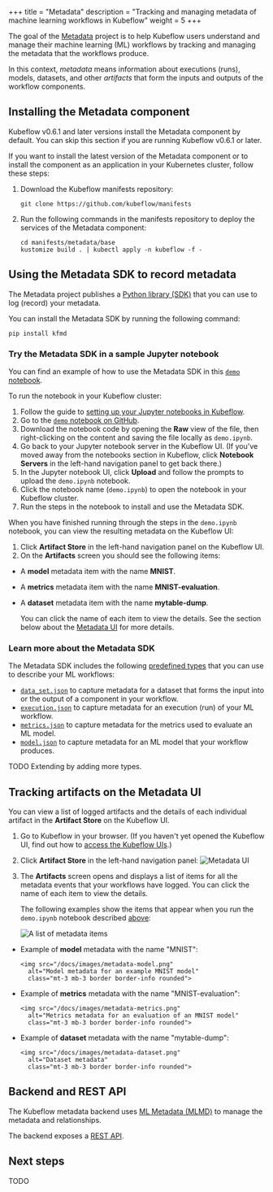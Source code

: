 +++
title = "Metadata"
description = "Tracking and managing metadata of machine learning workflows in Kubeflow"
weight = 5
+++

The goal of the [Metadata](https://github.com/kubeflow/metadata) project is to 
help Kubeflow users understand and manage their machine learning (ML) workflows
by tracking and managing the metadata that the workflows produce. 

In this context, _metadata_ means information about executions (runs), models, 
datasets, and other _artifacts_ that form the inputs and outputs of the workflow 
components.

## Installing the Metadata component

Kubeflow v0.6.1 and later versions install the Metadata component by default.
You can skip this section if you are running Kubeflow v0.6.1 or later.

If you want to install the latest version of the Metadata component or to
install the component as an application in your Kubernetes cluster, follow these 
steps:

1. Download the Kubeflow manifests repository:

    ```
    git clone https://github.com/kubeflow/manifests
    ```

2. Run the following commands in the manifests repository to deploy the services 
  of the Metadata component:

    ```
    cd manifests/metadata/base
    kustomize build . | kubectl apply -n kubeflow -f -
    ```

## Using the Metadata SDK to record metadata

The Metadata project publishes a 
[Python library (SDK)](https://github.com/kubeflow/metadata/tree/master/sdk/python#python-client)
that you can use to log (record) your metadata.

You can install the Metadata SDK by running the following command:

```
pip install kfmd
```

<a id="demo-notebook"></a>
### Try the Metadata SDK in a sample Jupyter notebook

You can find an example of how to use the Metadata SDK in this 
[`demo` notebook](https://github.com/kubeflow/metadata/blob/master/sdk/python/demo.ipynb).

To run the notebook in your Kubeflow cluster:

1. Follow the guide to 
  [setting up your Jupyter notebooks in Kubeflow](/docs/notebooks/setup/).
1. Go to the [`demo` notebook on 
  GitHub](https://github.com/kubeflow/metadata/blob/master/sdk/python/demo.ipynb).
1. Download the notebook code by opening the **Raw** view of the file, then 
  right-clicking on the content and saving the file locally as `demo.ipynb`.
1. Go back to your Jupyter notebook server in the Kubeflow UI. (If you've
  moved away from the notebooks section in Kubeflow, click
  **Notebook Servers** in the left-hand navigation panel to get back there.)
1. In the Jupyter notebook UI, click **Upload** and follow the prompts to upload
  the `demo.ipynb` notebook.
1. Click the notebook name (`demo.ipynb`) to open the notebook in your Kubeflow
  cluster.
1. Run the steps in the notebook to install and use the Metadata SDK.

When you have finished running through the steps in the `demo.ipynb` notebook,
you can view the resulting metadata on the Kubeflow UI:

1. Click **Artifact Store** in the left-hand navigation panel on the Kubeflow 
  UI.
1. On the **Artifacts** screen you should see the following items:

  * A **model** metadata item with the name **MNIST**.
  * A **metrics** metadata item with the name **MNIST-evaluation**.
  * A **dataset** metadata item with the name **mytable-dump**.

    You can click the name of each item to view the details. See the section
    below about the [Metadata UI](#metadata-ui) for more details. 

### Learn more about the Metadata SDK

The Metadata SDK includes the following
[predefined types](https://github.com/kubeflow/metadata/tree/master/schema)
that you can use to describe your ML workflows:

* [`data_set.json`](https://github.com/kubeflow/metadata/blob/master/schema/alpha/artifacts/data_set.json)
  to capture metadata for a dataset that forms the input into or the output of
  a component in your workflow.
* [`execution.json`](https://github.com/kubeflow/metadata/blob/master/schema/alpha/execution.json)
  to capture metadata for an execution (run) of your ML workflow.
* [`metrics.json`](https://github.com/kubeflow/metadata/blob/master/schema/alpha/artifacts/metrics.json)
  to capture metadata for the metrics used to evaluate an ML model.
* [`model.json`](https://github.com/kubeflow/metadata/blob/master/schema/alpha/artifacts/model.json)
  to capture metadata for an ML model that your workflow produces.


TODO Extending by adding more types.

<a id="metadata-ui"></a>
## Tracking artifacts on the Metadata UI

You can view a list of logged artifacts and the details of each individual 
artifact in the **Artifact Store** on the Kubeflow UI.

1. Go to Kubeflow in your browser. (If you haven't yet opened the 
  Kubeflow UI, find out how to [access the
  Kubeflow UIs](https://www.kubeflow.org/docs/other-guides/accessing-uis/).)
1. Click **Artifact Store** in the left-hand navigation panel:
  <img src="/docs/images/metadata-ui-option.png" 
    alt="Metadata UI"
    class="mt-3 mb-3 border border-info rounded">

1. The **Artifacts** screen opens and displays a list of items for all the
  metadata events that your workflows have logged. You can click the name of 
  each item to view the details. 
  
    The following examples show the items that appear when you run the 
    `demo.ipynb` notebook described [above](#demo-notebook):

    <img src="/docs/images/metadata-artifacts-list.png" 
    alt="A list of metadata items"
    class="mt-3 mb-3 border border-info rounded">

  * Example of **model** metadata with the name "MNIST":

        <img src="/docs/images/metadata-model.png" 
          alt="Model metadata for an example MNIST model"
          class="mt-3 mb-3 border border-info rounded">

  * Example of **metrics** metadata with the name "MNIST-evaluation":

        <img src="/docs/images/metadata-metrics.png" 
          alt="Metrics metadata for an evaluation of an MNIST model"
          class="mt-3 mb-3 border border-info rounded">

  * Example of **dataset** metadata with the name "mytable-dump":

        <img src="/docs/images/metadata-dataset.png" 
          alt="Dataset metadata"
          class="mt-3 mb-3 border border-info rounded">



## Backend and REST API

The Kubeflow metadata backend uses [ML Metadata
(MLMD)](https://github.com/google/ml-metadata/blob/master/g3doc/get_started.md) 
to manage the metadata and relationships. 

The backend exposes a 
[REST API](https://github.com/kubeflow/metadata/blob/master/api/service.swagger.json).

## Next steps

TODO